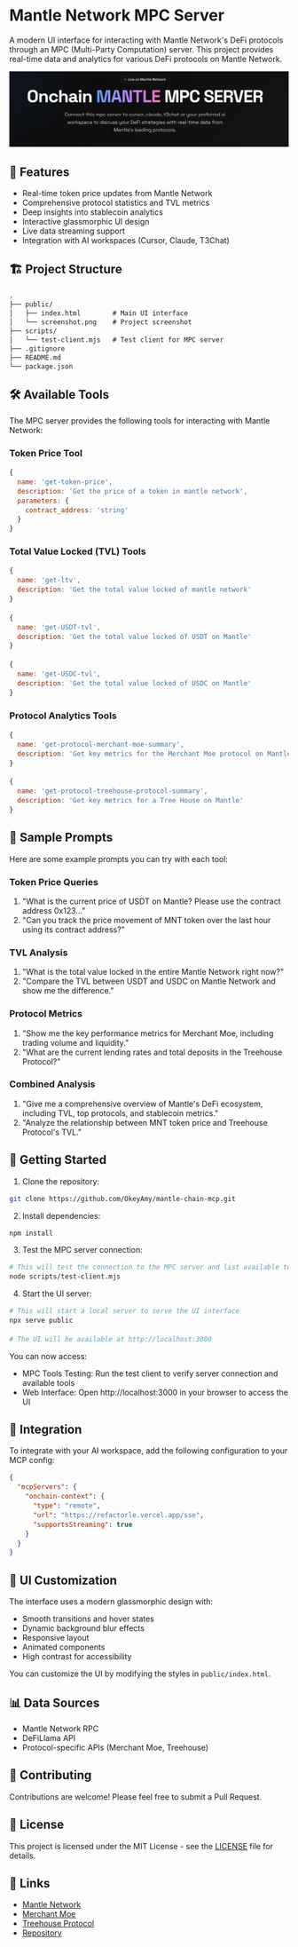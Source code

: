 # Mantle Network MPC Server

A modern UI interface for interacting with Mantle Network's DeFi protocols through an MPC (Multi-Party Computation) server. This project provides real-time data and analytics for various DeFi protocols on Mantle Network.

![Mantle MPC Server](./public/mantle.png)

## 🌟 Features

- Real-time token price updates from Mantle Network
- Comprehensive protocol statistics and TVL metrics
- Deep insights into stablecoin analytics
- Interactive glassmorphic UI design
- Live data streaming support
- Integration with AI workspaces (Cursor, Claude, T3Chat)

## 🏗️ Project Structure

```
.
├── public/
│   ├── index.html        # Main UI interface
│   └── screenshot.png    # Project screenshot
├── scripts/
│   └── test-client.mjs   # Test client for MPC server
├── .gitignore
├── README.md
└── package.json
```

## 🛠️ Available Tools

The MPC server provides the following tools for interacting with Mantle Network:

### Token Price Tool
```javascript
{
  name: 'get-token-price',
  description: 'Get the price of a token in mantle network',
  parameters: {
    contract_address: 'string'
  }
}
```

### Total Value Locked (TVL) Tools
```javascript
{
  name: 'get-ltv',
  description: 'Get the total value locked of mantle network'
}

{
  name: 'get-USDT-tvl',
  description: 'Get the total value locked of USDT on Mantle'
}

{
  name: 'get-USDC-tvl',
  description: 'Get the total value locked of USDC on Mantle'
}
```

### Protocol Analytics Tools
```javascript
{
  name: 'get-protocol-merchant-moe-summary',
  description: 'Get key metrics for the Merchant Moe protocol on Mantle'
}

{
  name: 'get-protocol-treehouse-protocol-summary',
  description: 'Get key metrics for a Tree House on Mantle'
}
```

## 🎯 Sample Prompts

Here are some example prompts you can try with each tool:

### Token Price Queries
1. "What is the current price of USDT on Mantle? Please use the contract address 0x123..."
2. "Can you track the price movement of MNT token over the last hour using its contract address?"

### TVL Analysis
1. "What is the total value locked in the entire Mantle Network right now?"
2. "Compare the TVL between USDT and USDC on Mantle Network and show me the difference."

### Protocol Metrics
1. "Show me the key performance metrics for Merchant Moe, including trading volume and liquidity."
2. "What are the current lending rates and total deposits in the Treehouse Protocol?"

### Combined Analysis
1. "Give me a comprehensive overview of Mantle's DeFi ecosystem, including TVL, top protocols, and stablecoin metrics."
2. "Analyze the relationship between MNT token price and Treehouse Protocol's TVL."

## 🚀 Getting Started

1. Clone the repository:
```bash
git clone https://github.com/OkeyAmy/mantle-chain-mcp.git
```

2. Install dependencies:
```bash
npm install
```

3. Test the MPC server connection:
```bash
# This will test the connection to the MPC server and list available tools
node scripts/test-client.mjs
```

4. Start the UI server:
```bash
# This will start a local server to serve the UI interface
npx serve public

# The UI will be available at http://localhost:3000
```

You can now access:
- MPC Tools Testing: Run the test client to verify server connection and available tools
- Web Interface: Open http://localhost:3000 in your browser to access the UI

## 🔌 Integration

To integrate with your AI workspace, add the following configuration to your MCP config:

```json
{
  "mcpServers": {
    "onchain-context": {
      "type": "remote",
      "url": "https://refactorle.vercel.app/sse",
      "supportsStreaming": true
    }
  }
}
```

## 🎨 UI Customization

The interface uses a modern glassmorphic design with:
- Smooth transitions and hover states
- Dynamic background blur effects
- Responsive layout
- Animated components
- High contrast for accessibility

You can customize the UI by modifying the styles in `public/index.html`.

## 📊 Data Sources

- Mantle Network RPC
- DeFiLlama API
- Protocol-specific APIs (Merchant Moe, Treehouse)

## 🤝 Contributing

Contributions are welcome! Please feel free to submit a Pull Request.

## 📝 License

This project is licensed under the MIT License - see the [LICENSE](LICENSE) file for details.

## 🔗 Links

- [Mantle Network](https://www.mantle.xyz/)
- [Merchant Moe](https://defillama.com/protocol/merchant-moe)
- [Treehouse Protocol](https://defillama.com/protocol/treehouse-protocol)
- [Repository](https://github.com/OkeyAmy/mantle-chain-mcp)
